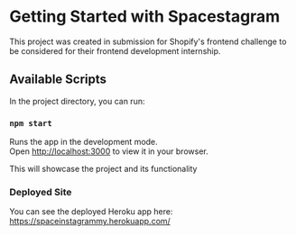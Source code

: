 # Getting Started with Spacestagram

This project was created in submission for Shopify's frontend challenge to be considered for their frontend development internship.

## Available Scripts

In the project directory, you can run:

### `npm start`

Runs the app in the development mode.\
Open [http://localhost:3000](http://localhost:3000) to view it in your browser.

This will showcase the project and its functionality

### Deployed Site

You can see the deployed Heroku app here: https://spaceinstagrammy.herokuapp.com/


